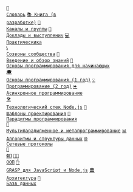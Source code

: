 <code>[📖 Словарь](https://github.com/HowProgrammingWorks/Dictionary)</code>
<code>[📚 Книга (в разработке)](https://github.com/HowProgrammingWorks/Book)</code>
<code>[🔗 Каналы и группы](https://github.com/HowProgrammingWorks/Index/blob/master/Links.md)</code>
<code>[🎤 Доклады и выступленич](https://github.com/HowProgrammingWorks/Index/blob/master/Courses/Talks.md)</code>
<code>[💻 Практическика](https://github.com/HowProgrammingWorks/Index/blob/master/Practice/Index.md)</code><br>
<code>[📞 Созвоны сообщества](https://github.com/HowProgrammingWorks/Index/blob/master/Archive/WeeklyCall.md)</code>
<code>[📑 Введение и обзор знаний](https://github.com/HowProgrammingWorks/Index/blob/master/Courses/Introduction.md)</code>
<code>[👶 Основы программирования для начинающих](https://www.youtube.com/watch?v=2DM5I2CI4gY&list=PLpmhTzMVLuROAIey9vW3pyRSpHfknLssu)</code><br>
<code>[🎓 Основы программирования (1 год)](https://github.com/HowProgrammingWorks/Index/blob/master/Courses/Fundamentals.md)</code>
<code>[💡 Программирование (2 год)](https://github.com/HowProgrammingWorks/Index/blob/master/Courses/Advanced.md)</code>
<code>[⏩ Асинхронное программирование](https://github.com/HowProgrammingWorks/Index/blob/master/Courses/Asynchronous.md)</code><br>
<code>[🛠️ Технологический стек Node.js](https://github.com/HowProgrammingWorks/Index/blob/master/Courses/NodeJS.md)</code>
<code>[🧩 Шаблоны проектирования](https://github.com/HowProgrammingWorks/Index/blob/master/Courses/Patterns.md)</code>
<code>[🔄 Парадигмы программирования](https://github.com/HowProgrammingWorks/Index/blob/master/Courses/Paradigms.md)</code><br>
<code>[🤖 Мультипарадигменное и иетапрограммирование](https://github.com/HowProgrammingWorks/Index/blob/master/Courses/Metaprogramming.md)</code>
<code>[📊 Алгоритмы и структуры данных](https://github.com/HowProgrammingWorks/Index/blob/master/Courses/AlgAndData.md)</code>
<code>[🌐 Сетевые протоколы](https://github.com/HowProgrammingWorks/Index/blob/master/Courses/Network.md)</code><br>
<code>[🔣 ФП](https://github.com/HowProgrammingWorks/Index/blob/master/Courses/Functional.md)</code>
<code>[🧑‍🔧 ООП](https://github.com/HowProgrammingWorks/Index/blob/master/Courses/OOP.md)</code>
<code>[✋ GRASP для JavaScript и Node.js](https://github.com/HowProgrammingWorks/Index/blob/master/Courses/GRASP.md)</code>
<code>[🏛️ Архитектура](https://github.com/HowProgrammingWorks/Index/blob/master/Courses/Architecture.md)</code>
<code>[💽 Базв данных](https://github.com/HowProgrammingWorks/Index/blob/master/Courses/Databases.md)</code>
